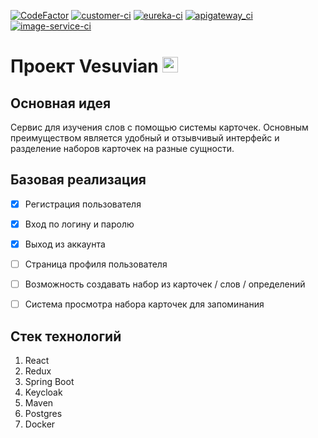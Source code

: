 [![CodeFactor](https://www.codefactor.io/repository/github/mrdimenter/vesuvian/badge/main)](https://www.codefactor.io/repository/github/mrdimenter/vesuvian/overview/main)
[![customer-ci](https://github.com/mrdimenter/vesuvian/actions/workflows/customer_ci.yml/badge.svg)](https://github.com/mrdimenter/vesuvian/actions/workflows/customer_ci.yml/badge.svg)
[![eureka-ci](https://github.com/mrdimenter/vesuvian/actions/workflows/eureka_server_ci.yml/badge.svg)](https://github.com/mrdimenter/vesuvian/actions/workflows/eureka_server_ci.yml/badge.svg)
[![apigateway_ci](https://github.com/mrdimenter/vesuvian/actions/workflows/apigateway_ci.yml/badge.svg)](https://github.com/mrdimenter/vesuvian/actions/workflows/apigateway_ci.yml/badge.svg)
[![image-service-ci](https://github.com/mrdimenter/vesuvian/actions/workflows/image_service_ci.yml/badge.svg)](https://github.com/mrdimenter/vesuvian/actions/workflows/image_service_ci.yml/badge.svg)

# Проект Vesuvian <img src="https://i.ibb.co/QpMVQZF/123.png" alt="MarineGEO circle logo" style="height: 25px; width:25x;"/>




## Основная идея

Сервис для изучения слов с помощью системы карточек. Основным преимуществом является удобный и отзывчивый интерфейс и разделение наборов карточек на разные сущности.


## Базовая реализация

- [x] Регистрация пользователя
- [x] Вход по логину и паролю
- [x] Выход из аккаунта
- [ ] Страница профиля пользователя
- [ ] Возможность создавать набор из карточек / слов / определений
- [ ] Система просмотра набора карточек для запоминания


## Стек технологий

1) React
2) Redux
3) Spring Boot
4) Keycloak
5) Maven
6) Postgres
7) Docker 



